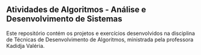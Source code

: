 <h2>Atividades de Algoritmos - Análise e Desenvolvimento de Sistemas</h2>
Este repositório contém os projetos e exercícios desenvolvidos na disciplina de Técnicas de Desenvolvimento de Algoritmos, ministrada pela professora Kadidja Valéria.
